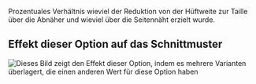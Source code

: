 Prozentuales Verhältnis wieviel der Reduktion von der Hüftweite zur Taille über die Abnäher und wieviel über die Seitennäht erzielt wurde.

## Effekt dieser Option auf das Schnittmuster

![Dieses Bild zeigt den Effekt dieser Option, indem es mehrere Varianten überlagert, die einen anderen Wert für diese Option haben](penelope_darttosideseamfactor_sample.svg "Effekt dieser Option auf das Schnittmuster")
